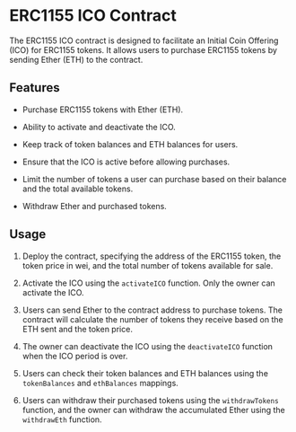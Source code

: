 # ERC1155 ICO Contract

The ERC1155 ICO contract is designed to facilitate an Initial Coin Offering (ICO) for ERC1155 tokens. It allows users to purchase ERC1155 tokens by sending Ether (ETH) to the contract.

## Features

- Purchase ERC1155 tokens with Ether (ETH).

- Ability to activate and deactivate the ICO.

- Keep track of token balances and ETH balances for users.

- Ensure that the ICO is active before allowing purchases.

- Limit the number of tokens a user can purchase based on their balance and the total available tokens.

- Withdraw Ether and purchased tokens.

## Usage

1. Deploy the contract, specifying the address of the ERC1155 token, the token price in wei, and the total number of tokens available for sale.

2. Activate the ICO using the `activateICO` function. Only the owner can activate the ICO.

3. Users can send Ether to the contract address to purchase tokens. The contract will calculate the number of tokens they receive based on the ETH sent and the token price.

4. The owner can deactivate the ICO using the `deactivateICO` function when the ICO period is over.

5. Users can check their token balances and ETH balances using the `tokenBalances` and `ethBalances` mappings.

6. Users can withdraw their purchased tokens using the `withdrawTokens` function, and the owner can withdraw the accumulated Ether using the `withdrawEth` function.


